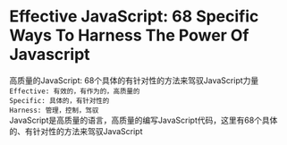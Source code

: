 # Effective JavaScript: 68 Specific Ways To Harness The Power Of Javascript
高质量的JavaScript: 68个具体的有针对性的方法来驾驭JavaScript力量  
`Effective: 有效的，有作为的，高质量的`  
`Specific: 具体的，有针对性的`  
`Harness: 管理，控制，驾驭`  
JavaScript是高质量的语言，高质量的编写JavaScript代码，这里有68个具体的、有针对性的方法来驾驭JavaScript

